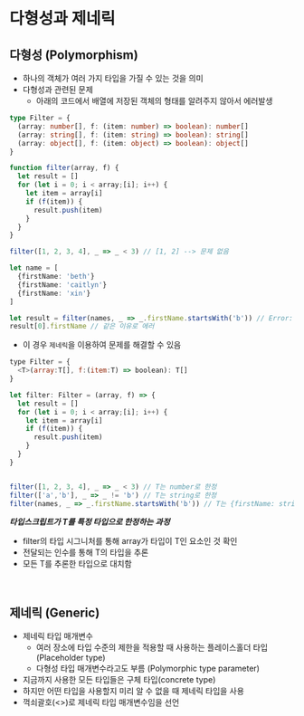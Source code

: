 # 다형성과 제네릭

## **다형성 (Polymorphism)**

- 하나의 객체가 여러 가지 타입을 가질 수 있는 것을 의미
- 다형성과 관련된 문제
  - 아래의 코드에서 배열에 저장된 객체의 형태를 알려주지 않아서 에러발생

```ts
type Filter = {
  (array: number[], f: (item: number) => boolean): number[]
  (array: string[], f: (item: string) => boolean): string[]
  (array: object[], f: (item: object) => boolean): object[]
}

function filter(array, f) {
  let result = []
  for (let i = 0; i < array;[i]; i++) {
    let item = array[i]
    if (f(item)) {
      result.push(item)
    }
  }
}

filter([1, 2, 3, 4], _ => _ < 3) // [1, 2] --> 문제 없음

let name = [
  {firstName: 'beth'}
  {firstName: 'caitlyn'}
  {firstName: 'xin'}
]

let result = filter(names, _ => _.firstName.startsWith('b')) // Error: firstName 프로퍼티는  object 타입에 존재하지 않음
result[0].firstName // 같은 이유로 에러
```

- 이 경우 `제네릭`을 이용하여 문제를 해결할 수 있음

```js
type Filter = {
  <T>(array:T[], f:(item:T) => boolean): T[]
}

let filter: Filter = (array, f) => {
  let result = []
  for (let i = 0; i < array;[i]; i++) {
    let item = array[i]
    if (f(item)) {
      result.push(item)
    }
  }
}


filter([1, 2, 3, 4], _ => _ < 3) // T는 number로 한정
filter(['a','b'], _ => _ != 'b') // T는 string로 한정
filter(names, _ => _.firstName.startsWith('b')) // T는 {firstName: string}로 한정
```

**_타입스크립트가 T를 특정 타입으로 한정하는 과정_**

- filter의 타입 시그니처를 통해 array가 타입이 T인 요소인 것 확인
- 전달되는 인수를 통해 T의 타입을 추론
- 모든 T를 추론한 타입으로 대치함

<br>

## **제네릭 (Generic)**

- 제네릭 타입 매개변수
  - 여러 장소에 타입 수준의 제한을 적용할 때 사용하는 플레이스홀더 타입(Placeholder type)
  - 다형성 타입 매개변수라고도 부름 (Polymorphic type parameter)
- 지금까지 사용한 모든 타입들은 구체 타입(concrete type)
- 하지만 어떤 타입을 사용할지 미리 알 수 없을 때 제네릭 타입을 사용
- 꺽쇠괄호(<>)로 제네릭 타입 매개변수임을 선언

